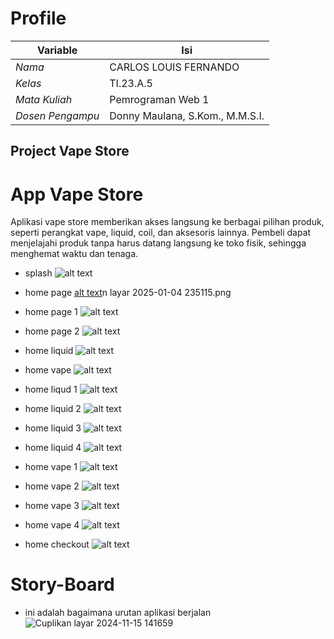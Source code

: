 # Profile
| Variable         |                  Isi              |
|------------------|-----------------------------------|
| *Nama*           |        CARLOS LOUIS FERNANDO      |
| *Kelas*          |              TI.23.A.5            |
| *Mata Kuliah*    |         Pemrograman Web 1         |
| *Dosen Pengampu* |   Donny Maulana, S.Kom., M.M.S.I. |

## Project   Vape Store
# **App Vape Store**
Aplikasi vape store memberikan akses langsung ke berbagai pilihan produk, seperti perangkat vape, liquid, coil, dan aksesoris lainnya. Pembeli dapat menjelajahi produk tanpa harus datang langsung ke toko fisik, sehingga menghemat waktu dan tenaga.

-  splash
![alt text](<Cuplikan layar 2025-01-04 235040.png>)


-  home page
[alt text](<Cuplikan layar 2025-01-04 235115.png>)n layar 2025-01-04 235115.png

-  home page 1
![alt text](<Cuplikan layar 2025-01-04 235c:\Users\carlo\OneDrive\Pictures\mobile UAS\Cuplikan layar 2025-01-04 235156.png040.png>)

-  home page 2
![alt text](<Cuplikan layar 2025-01-04 235040.png>)

-  home liquid
![alt text](<Cuplikan layar 2025-01-04 235156.png>)

-  home vape
![alt text](<Cuplikan layar 2025-01-04 235227-1.png>)

-  home liqud 1
![alt text](<Cuplikan layar 2025-01-04 235419.png>)

-  home liquid 2
![alt text](<Cuplikan layar 2025-01-04 235508.png>)

-  home liquid 3
![alt text](<Cuplikan layar 2025-01-04 235520.png>)

-  home liquid 4
![alt text](<Cuplikan layar 2025-01-04 235537.png>)

-  home vape 1
![alt text](<Cuplikan layar 2025-01-04 235715.png>)

-  home vape 2
![alt text](<Cuplikan layar 2025-01-04 235730.png>)

-  home vape 3
![alt text](<Cuplikan layar 2025-01-04 235751.png>)

-  home vape 4
![alt text](<Cuplikan layar 2025-01-05 002642.png>)

-  home checkout
![alt text](<Cuplikan layar 2025-01-04 235829.png>)



# Story-Board
-  ini adalah bagaimana urutan aplikasi berjalan
![Cuplikan layar 2024-11-15 141659](https://github.com/user-attachments/assets/bb5d690e-5f0b-4959-bcac-62a5b50cb10c)
